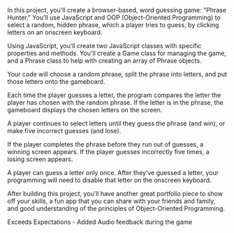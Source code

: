 In this project, you'll create a browser-based, word guessing game: "Phrase Hunter." You’ll use JavaScript and OOP (Object-Oriented Programming) to select a random, hidden phrase, which a player tries to guess, by clicking letters on an onscreen keyboard.

Using JavaScript, you’ll create two JavaScript classes with specific properties and methods. You'll create a Game class for managing the game, and a Phrase class to help with creating an array of Phrase objects.

Your code will choose a random phrase, split the phrase into letters, and put those letters onto the gameboard.

Each time the player guesses a letter, the program compares the letter the player has chosen with the random phrase. If the letter is in the phrase, the gameboard displays the chosen letters on the screen.

A player continues to select letters until they guess the phrase (and win), or make five incorrect guesses (and lose).

If the player completes the phrase before they run out of guesses, a winning screen appears. If the player guesses incorrectly five times, a losing screen appears.

A player can guess a letter only once. After they’ve guessed a letter, your programming will need to disable that letter on the onscreen keyboard.

After building this project, you'll have another great portfolio piece to show off your skills, a fun app that you can share with your friends and family, and good understanding of the principles of Object-Oriented Programming.


Exceeds Expectations - Added Audio feedback during the game
